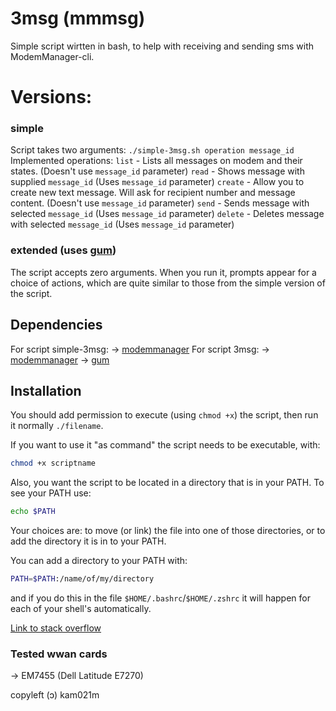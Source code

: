 
  

# 3msg (mmmsg)

Simple script wirtten in bash, to help with receiving and sending sms with ModemManager-cli.

 # Versions:    
### simple
Script takes two arguments:
`./simple-3msg.sh operation message_id`
Implemented operations:
`list` - Lists all messages on modem and their states. (Doesn't use `message_id` parameter)
`read` - Shows message with supplied `message_id` (Uses `message_id` parameter)
`create` - Allow you to create new text message. Will ask for recipient number and message content.  (Doesn't use `message_id` parameter)
`send` - Sends message with selected `message_id` (Uses `message_id` parameter)
`delete` - Deletes message with selected `message_id` (Uses `message_id` parameter)
### extended (uses [gum](https://github.com/charmbracelet/gum))
The script accepts zero arguments.
When you run it, prompts appear for a choice of actions, which are quite similar to those from the simple version of the script. 
## Dependencies
For script simple-3msg:
-> [modemmanager](https://github.com/freedesktop/ModemManager)
For script 3msg:
-> [modemmanager](https://github.com/freedesktop/ModemManager)
-> [gum](https://github.com/charmbracelet/gum)

## Installation
You should add permission to execute (using `chmod +x`) the script, then run it normally `./filename`.

If you want to use it "as command" the script needs to be executable, with:

```bash
chmod +x scriptname
```

Also, you want the script to be located in a directory that is in your PATH. To see your PATH use:

```bash
echo $PATH
```

Your choices are: to move (or link) the file into one of those directories, or to add the directory it is in to your PATH.

You can add a directory to your PATH with:

```bash
PATH=$PATH:/name/of/my/directory
```

and if you do this in the file `$HOME/.bashrc`/`$HOME/.zshrc` it will happen for each of your shell's automatically.

[Link to stack overflow](https://stackoverflow.com/a/34656149/19238352)
### Tested wwan cards
-> EM7455 (Dell Latitude E7270)

copyleft (ɔ) kam021m

